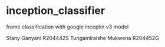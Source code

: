 # inception_classifier
 frame classification with google inceptin v3 model


Stany Ganyani R204442S
Tungamiraishe Mukwena R204452G

